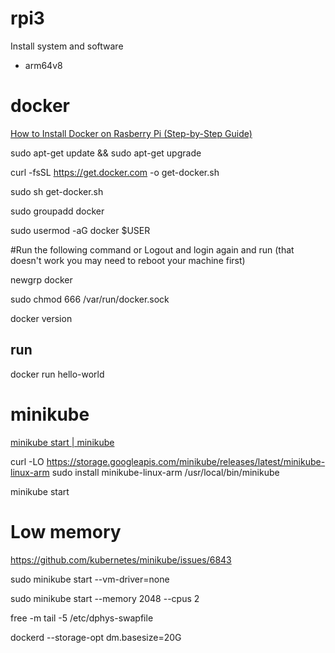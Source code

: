# rpi3
Install system and software 

+ arm64v8


# docker

[How to Install Docker on Rasberry Pi (Step-by-Step Guide)](https://phoenixnap.com/kb/docker-on-raspberry-pi)

sudo apt-get update && sudo apt-get upgrade

curl -fsSL https://get.docker.com -o get-docker.sh

sudo sh get-docker.sh

sudo groupadd docker

sudo usermod -aG docker $USER


#Run the following command or Logout and login again and run (that doesn't work you may need to reboot your machine first)

newgrp docker


sudo chmod 666 /var/run/docker.sock

docker version



## run

docker run hello-world


# minikube

[minikube start | minikube](https://minikube.sigs.k8s.io/docs/start/)


  curl -LO https://storage.googleapis.com/minikube/releases/latest/minikube-linux-arm
  sudo install minikube-linux-arm /usr/local/bin/minikube


  minikube start
  
  
# Low memory

https://github.com/kubernetes/minikube/issues/6843

  sudo minikube start --vm-driver=none

sudo minikube start --memory 2048 --cpus 2

  free -m
  tail -5 /etc/dphys-swapfile
  
  dockerd --storage-opt dm.basesize=20G
  
